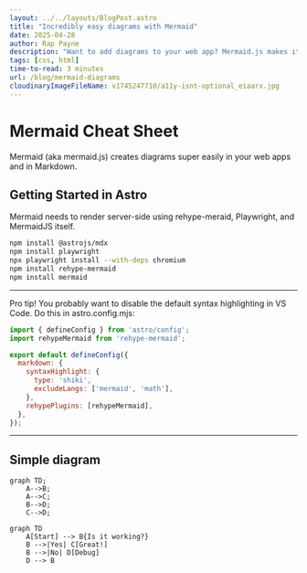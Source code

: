 ```yaml
---
layout: ../../layouts/BlogPost.astro
title: "Incredibly easy diagrams with Mermaid"
date: 2025-04-28
author: Rap Payne
description: "Want to add diagrams to your web app? Mermaid.js makes it eye-poppingly simple!"
tags: [css, html]
time-to-read: 3 minutes
url: /blog/mermaid-diagrams
cloudinaryImageFileName: v1745247710/a11y-isnt-optional_eiaarx.jpg
---
```

# Mermaid Cheat Sheet

Mermaid (aka mermaid.js) creates diagrams super easily in your web apps and in Markdown.

## Getting Started in Astro
Mermaid needs to render server-side using rehype-meraid, Playwright, and MermaidJS itself. 
```bash
npm install @astrojs/mdx
npm install playwright
npx playwright install --with-deps chromium
npm install rehype-mermaid
npm install mermaid
```

---
Pro tip! You probably want to disable the default syntax highlighting in VS Code. Do this in astro.config.mjs:
```javascript
import { defineConfig } from 'astro/config';
import rehypeMermaid from 'rehype-mermaid';

export default defineConfig({
  markdown: {
    syntaxHighlight: {
      type: 'shiki',
      excludeLangs: ['mermaid', 'math'],
    },
    rehypePlugins: [rehypeMermaid],
  },
});
```
---


## Simple diagram
```mermaid
graph TD;
    A-->B;
    A-->C;
    B-->D;
    C-->D;
```

```mermaid
graph TD
    A[Start] --> B{Is it working?}
    B -->|Yes| C[Great!]
    B -->|No| D[Debug]
    D --> B
```
